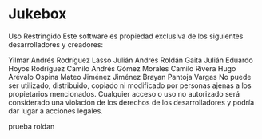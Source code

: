 # Jukebox
Uso Restringido
Este software es propiedad exclusiva de los siguientes desarrolladores y creadores:

Yilmar Andrés Rodríguez Lasso
Julián Andrés Roldán Gaita
Julián Eduardo Hoyos Rodríguez
Camilo Andrés Gómez Morales
Camilo Rivera
Hugo Arévalo Ospina
Mateo Jiménez Jiménez
Brayan Pantoja Vargas
No puede ser utilizado, distribuido, copiado ni modificado por personas ajenas a los propietarios mencionados. Cualquier acceso o uso no autorizado será considerado una violación de los derechos de los desarrolladores y podría dar lugar a acciones legales.


prueba roldan
